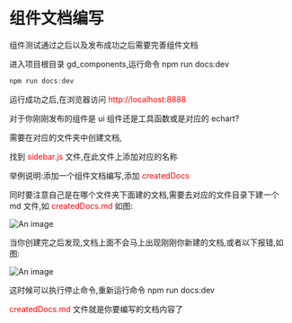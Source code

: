 # 组件文档编写

组件测试通过之后以及发布成功之后需要完善组件文档

进入项目根目录 gd_components,运行命令 npm run docs:dev

```js
npm run docs:dev
```

运行成功之后,在浏览器访问 <font color="red"> http://localhost:8888 </font>

对于你刚刚发布的组件是 ui 组件还是工具函数或是对应的 echart?

需要在对应的文件夹中创建文档,

找到 <font color="red"> sidebar.js </font>文件,在此文件上添加对应的名称

举例说明:添加一个组件文档编写,添加 <font color="red"> createdDocs </font>

同时要注意自己是在哪个文件夹下面建的文档,需要去对应的文件目录下建一个 md 文件,如 <font color="red"> createdDocs.md </font> 如图:

![An image](/gdui/guideImg/docs-createdDocs.png)

当你创建完之后发现,文档上面不会马上出现刚刚你新建的文档,或者以下报错,如图:

![An image](/gdui/guideImg/docs-docsError.png)

这时候可以执行停止命令,重新运行命令 npm run docs:dev

<font color="red"> createdDocs.md </font> 文件就是你要编写的文档内容了
